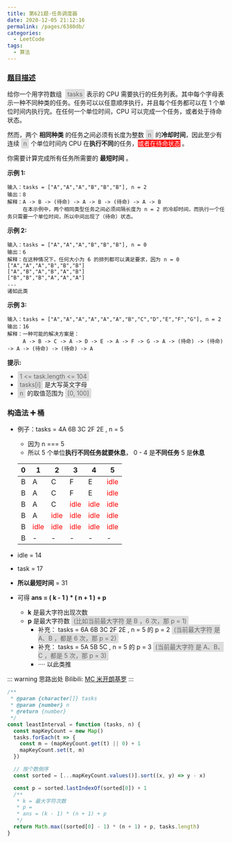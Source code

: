 ```yaml
---
title: 第621题-任务调度器
date: 2020-12-05 21:12:16
permalink: /pages/6380db/
categories:
  - LeetCode
tags:
  - 算法
---
```


### [题目描述](https://leetcode-cn.com/problems/task-scheduler/)

给你一个用字符数组  <span style="background: #ddd; color: #666; padding: 3px 5px; border-radius: 2px;">tasks</span> 表示的 CPU 需要执行的任务列表。其中每个字母表示一种不同种类的任务。任务可以以任意顺序执行，并且每个任务都可以在 1 个单位时间内执行完。在任何一个单位时间，CPU 可以完成一个任务，或者处于待命状态。

然而，两个 **相同种类** 的任务之间必须有长度为整数 <span style="background: #ddd; color: #666; padding: 3px 5px; border-radius: 2px;">n</span> 的**冷却时间**，因此至少有连续 <span style="background: #ddd; color: #666; padding: 3px 5px; border-radius: 2px;">n</span> 个单位时间内 CPU 在**执行不同**的任务，<span style="background: #f00; color: #fff;">或者在待命状态</span> 。

你需要计算完成所有任务所需要的 **最短时间** 。

<!-- more -->

**示例 1:**

```
输入：tasks = ["A","A","A","B","B","B"], n = 2
输出：8
解释：A -> B -> (待命) -> A -> B -> (待命) -> A -> B
     在本示例中，两个相同类型任务之间必须间隔长度为 n = 2 的冷却时间，而执行一个任务只需要一个单位时间，所以中间出现了（待命）状态。
```

**示例 2:**

```
输入：tasks = ["A","A","A","B","B","B"], n = 0
输出：6
解释：在这种情况下，任何大小为 6 的排列都可以满足要求，因为 n = 0
["A","A","A","B","B","B"]
["A","B","A","B","A","B"]
["B","B","B","A","A","A"]
...
诸如此类
```

**示例 3:**

```
输入：tasks = ["A","A","A","A","A","A","B","C","D","E","F","G"], n = 2
输出：16
解释：一种可能的解决方案是：
     A -> B -> C -> A -> D -> E -> A -> F -> G -> A -> (待命) -> (待命) -> A -> (待命) -> (待命) -> A
```

**提示:**

- <span style="background: #ddd; color: #666; padding: 3px 5px; border-radius: 2px;">1 <= task.length <= 104</span>
- <span style="background: #ddd; color: #666; padding: 3px 5px; border-radius: 2px;">tasks[i]</span> 是大写英文字母
- <span style="background: #ddd; color: #666; padding: 3px 5px; border-radius: 2px;">n</span> 的取值范围为 <span style="background: #ddd; color: #666; padding: 3px 5px; border-radius: 2px;">[0, 100]</span>

### 构造法 ➕ 桶

- 例子：tasks = 4A 6B 3C 2F 2E , n = 5

  - 因为 n === 5
  - 所以 5 个单位**执行不同任务就要休息**， 0 - 4 是**不同任务** 5 是**休息**

  | 0   | 1                                      | 2                                      | 3                                      | 4                                      | 5                                      |
  | --- | -------------------------------------- | -------------------------------------- | -------------------------------------- | -------------------------------------- | -------------------------------------- |
  | B   | A                                      | C                                      | F                                      | E                                      | <span style="color: #f00;">idle</span> |
  | B   | A                                      | C                                      | F                                      | E                                      | <span style="color: #f00;">idle</span> |
  | B   | A                                      | C                                      | <span style="color: #f00;">idle</span> | <span style="color: #f00;">idle</span> | <span style="color: #f00;">idle</span> |
  | B   | A                                      | <span style="color: #f00;">idle</span> | <span style="color: #f00;">idle</span> | <span style="color: #f00;">idle</span> | <span style="color: #f00;">idle</span> |
  | B   | <span style="color: #f00;">idle</span> | <span style="color: #f00;">idle</span> | <span style="color: #f00;">idle</span> | <span style="color: #f00;">idle</span> | <span style="color: #f00;">idle</span> |
  | B   | -                                      | -                                      | -                                      | -                                      | -                                      |

- idle = 14
- task = 17
- **所以最短时间** = 31
- 可得 **ans = ( k - 1 ) \* ( n + 1 ) + p**
  - **k** 是最大字符出现次数
  - **p** 是最大字符数 <span style="background: #ddd; color: #666; padding: 3px 5px; border-radius: 2px;">(比如当前最大字符 是 B ，6 次，那 p = 1)</span>
    - 补充： tasks = 6A 6B 3C 2F 2E , n = 5 的 p = 2 <span style="background: #ddd; color: #666; padding: 3px 5px; border-radius: 2px;">(当前最大字符 是 A、B ，都是 6 次，那 p = 2)</span>
    - 补充： tasks = 5A 5B 5C , n = 5 的 p = 3 <span style="background: #ddd; color: #666; padding: 3px 5px; border-radius: 2px;">(当前最大字符 是 A、B、C ，都是 5 次，那 p = 3)</span>
    - ···· 以此类推

::: warning 思路出处
Bilibili: [MC 米开朗基罗](https://www.bilibili.com/video/BV11t411V7h3?from=search&seid=11723943509843355452)
:::

```JavaScript
/**
 * @param {character[]} tasks
 * @param {number} n
 * @return {number}
 */
const leastInterval = function (tasks, n) {
  const mapKeyCount = new Map()
  tasks.forEach(t => {
    const m = (mapKeyCount.get(t) || 0) + 1
    mapKeyCount.set(t, m)
  })

  // 按个数倒序
  const sorted = [...mapKeyCount.values()].sort((x, y) => y - x)

  const p = sorted.lastIndexOf(sorted[0]) + 1
  /**
   * k = 最大字符次数
   * p =
   * ans = (k - 1) * (n + 1) + p
   */
  return Math.max((sorted[0] - 1) * (n + 1) + p, tasks.length)
}
```
